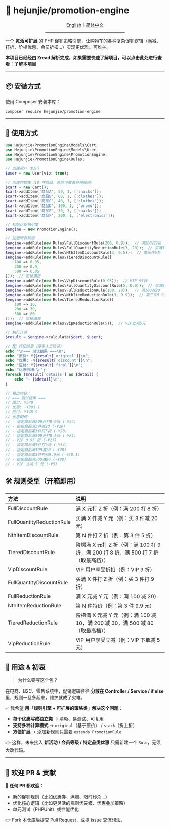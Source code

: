 # 🛒 hejunjie/promotion-engine

<div align="center">
  <a href="./README.md">English</a>｜<a href="./README.zh-CN.md">简体中文</a>
  <hr width="50%"/>
</div>

一个 **灵活可扩展** 的 PHP 促销策略引擎，让购物车的各种复杂促销逻辑（满减、打折、阶梯优惠、会员折扣…）实现更优雅、可维护。

**本项目已经经由 Zread 解析完成，如果需要快速了解项目，可以点击此处进行查看：[了解本项目](https://zread.ai/zxc7563598/php-promotion-engine)**

---

## 📦 安装方式

使用 Composer 安装本库：

```bash
composer require hejunjie/promotion-engine
```

---

## 🚀 使用方式

```php
use Hejunjie\PromotionEngine\Models\Cart;
use Hejunjie\PromotionEngine\Models\User;
use Hejunjie\PromotionEngine\PromotionEngine;
use Hejunjie\PromotionEngine\Rules;

// 创建用户（VIP）
$user = new User(vip: true);

// 创建购物车（10 件商品，总价可覆盖各种规则）
$cart = new Cart();
$cart->addItem('商品A', 50, 1, ['snacks']);
$cart->addItem('商品B', 60, 1, ['clothes']);
$cart->addItem('商品C', 40, 1, ['clothes']);
$cart->addItem('商品D', 100, 1, ['promo']);
$cart->addItem('商品E', 30, 3, ['snacks']);
$cart->addItem('商品F', 200, 1, ['electronics']);

// 初始化促销引擎
$engine = new PromotionEngine();

// 注册所有规则
$engine->addRule(new Rules\FullDiscountRule(200, 0.9));  // 满200打9折
$engine->addRule(new Rules\FullQuantityReductionRule(3, 20));  // 买满3件减20
$engine->addRule(new Rules\NthItemDiscountRule(3, 0.5));  // 第三件5折
$engine->addRule(new Rules\TieredDiscountRule([
    100 => 0.95,
    300 => 0.9,
    500 => 0.85
]));  // 阶梯满折
$engine->addRule(new Rules\VipDiscountRule(0.95));  // VIP 95折
$engine->addRule(new Rules\FullQuantityDiscountRule(5, 0.9));  // 买满5件打9折
$engine->addRule(new Rules\FullReductionRule(100, 20));  // 满100减20
$engine->addRule(new Rules\NthItemReductionRule(3, 9.9));  // 第三件9.9元
$engine->addRule(new Rules\TieredReductionRule([
    100 => 10,
    200 => 30,
    500 => 80
]));  // 阶梯满减
$engine->addRule(new Rules\VipReductionRule(5));  // VIP立减5元

// 执行计算
$result = $engine->calculate($cart, $user);

// 6️⃣ 打印结果（便于人工验证）
echo "\n=== 测试结果 ===\n";
echo "原价: ¥{$result['original']}\n";
echo "优惠: -¥{$result['discount']}\n";
echo "应付: ¥{$result['final']}\n";
echo "优惠明细:\n";
foreach ($result['details'] as $detail) {
    echo "- {$detail}\n";
}

// 输出内容：
// === 测试结果 ===
// 原价: ¥540
// 优惠: -¥391.1
// 应付: ¥148.9
// 优惠明细:
// - 指定商品满200元打0.9折 (-¥54)
// - 指定商品满3件减20 (-¥20)
// - 指定商品第3件打5折 (-¥20)
// - 指定商品满500元打8.5折 (-¥81)
// - VIP 0.95 折 (-¥27)
// - 指定商品满5件打9折 (-¥54)
// - 指定商品满100减20 (-¥20)
// - 指定商品第3件特价9.9元 (-¥30.1)
// - 指定商品满500减80 (-¥80)
// - VIP 立减 5 元 (-¥5)

```

## 🛠️ 规则类型（开箱即用）

| 方法 | 说明 |
|:-----|:-----|
| FullDiscountRule | 满 X 元打 Z 折（例：满 200 打 8 折） | 
| FullQuantityReductionRule | 买满 X 件减 Y 元（例：买 3 件减 20 元） | 
| NthItemDiscountRule | 第 N 件打 Z 折（例：第 3 件 5 折） | 
| TieredDiscountRule | 阶梯满 X 元打 Z 折（例：满 100 打 9 折，满 200 打 8 折，满 500 打 7 折（取最高档）） | 
| VipDiscountRule | VIP 用户享受折扣（例：VIP 9 折） | 
| FullQuantityDiscountRule | 买满 X 件打 Z 折（例：买 3 件打 9 折） | 
| FullReductionRule | 满 X 元减 Y 元（例：满 100 减 20） | 
| NthItemReductionRule | 第 N 件特价（例：第 3 件 9.9 元） | 
| TieredReductionRule | 阶梯满 X 元减 Y 元（例：满 100 减 10，满 200 减 30，满 500 减 80（取最高档）） | 
| VipReductionRule | VIP 用户享受立减（例：VIP 下单减 5 元） | 

## 🎯 用途 & 初衷

> **为什么要写这个包？**

在电商、B2C、零售系统中，促销逻辑往往 **分散在 Controller / Service / if else** 里，规则一旦多起来，维护就成了灾难。

✅ 我希望 **用「规则引擎 + 可扩展的策略类」解决这个问题**：

- **每个优惠写成独立类** → 清晰、易测试、可复用
- **支持多种计算模式** → `original`​（基于原价） / `stack`​（折上折）
- **方便扩展** → 添加新规则只需要 `extends PromotionRule`​

👉 这样，未来接入 **新活动 / 会员等级 / 特定品类优惠** 只需新建一个 `Rule`​，无须大改代码。

---

## 🤝 欢迎 PR & 贡献

📢 **任何 PR 都欢迎：**

- 新的促销规则（比如优惠券、满赠、限时秒杀…）
- 优化核心逻辑（比如更灵活的规则优先级、优惠叠加策略）
- 单元测试（PHPUnit）或性能优化

👉 Fork 本仓库后提交 Pull Request，或提 issue 交流想法。
